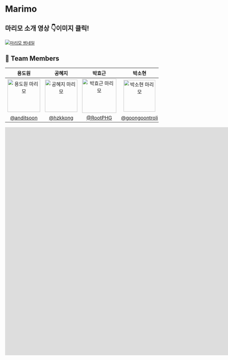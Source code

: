 # Marimo
## 마리모 소개 영상 :point_down:이미지 클릭!
[![마리모 썸네일](https://github.com/user-attachments/assets/9b98fbdc-9513-4d6b-9a89-fd384a069fff)](https://youtu.be/iIQx2r_dEj0)

## :busts_in_silhouette: Team Members ##

|                                               용도원                                               |                                               공혜지                                               |                                               박효근                                                |                                               박소현                                                |                                               박예지                                                |                                               손수연                                                |                                               정현민                                                |
|:-----------------------------------------------------------------------------------------------:|:-----------------------------------------------------------------------------------------------:|:------------------------------------------------------------------------------------------------:|:------------------------------------------------------------------------------------------------:|:------------------------------------------------------------------------------------------------:|:------------------------------------------------------------------------------------------------:|:------------------------------------------------------------------------------------------------:|
| <img width="107" alt="용도원 마리모" src="https://github.com/user-attachments/assets/6afc1604-2baa-4608-bb70-96e62daef287"> | <img width="106" alt="공혜지 마리모" src="https://github.com/user-attachments/assets/69087b21-926c-48a5-8732-ca203392b683"> | <img width="112" alt="박효근 마리모" src="https://github.com/user-attachments/assets/96016f29-ed42-4fdd-a9da-50b4c32bc922"> | <img width="104" alt="박소현 마리모" src="https://github.com/user-attachments/assets/d5d58006-b7b7-499b-99db-59a91a2f9b1d"> | <img width="106" alt="박예지 마리모" src="https://github.com/user-attachments/assets/7dbbeaaa-cfc4-4fb1-ada5-0922d9d8ab6f"> | <img width="106" alt="손수연 마리모" src="https://github.com/user-attachments/assets/2242a533-a60c-47c2-b79d-74a993252ba2"> | <img width="107" alt="정현민 마리모" src="https://github.com/user-attachments/assets/73fc7216-0dda-418a-900f-2dbcf7a5cfbb"> |
|                             [@anditsoon](https://github.com/anditsoon)                              |                           [@hzkkong](https://github.com/hzkkong)                            |                             [@RootPHG](https://github.com/RootPHG)                             |                              [@goongoontroli](https://github.com/goongoontroli)                         |                             [@yeji79](https://github.com/yeji79)                             |                         [@giraffeleg](https://github.com/giraffeleg)                         |                               [@JungHyeonmin](https://github.com/JungHyeonmin)                               |

<iframe width="1707" height="748" src="https://www.youtube.com/embed/iIQx2r_dEj0" title="마리모 프로젝트 소개 영상" frameborder="0" allow="accelerometer; autoplay; clipboard-write; encrypted-media; gyroscope; picture-in-picture; web-share" referrerpolicy="strict-origin-when-cross-origin" allowfullscreen></iframe>

